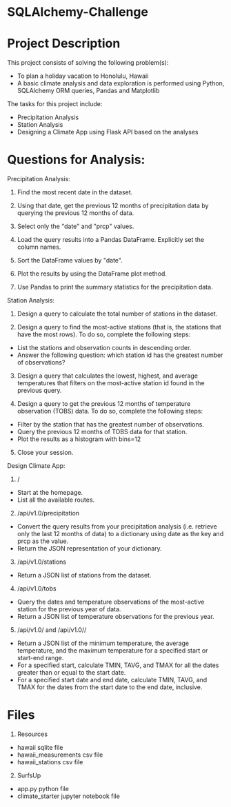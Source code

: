 # SQLAlchemy-Challenge
 
# Project Description

This project consists of solving the following problem(s):
- To plan a holiday vacation to Honolulu, Hawaii
- A basic climate analysis and data exploration is performed using Python, SQLAlchemy ORM queries, Pandas and Matplotlib

The tasks for this project include:
- Precipitation Analysis
- Station Analysis
- Designing a Climate App using Flask API based on the analyses 

# Questions for Analysis:
Precipitation Analysis:
1. Find the most recent date in the dataset.

2. Using that date, get the previous 12 months of precipitation data by querying the previous 12 months of data.

3. Select only the "date" and "prcp" values.

4. Load the query results into a Pandas DataFrame. Explicitly set the column names.

5. Sort the DataFrame values by "date".

6. Plot the results by using the DataFrame plot method.

7. Use Pandas to print the summary statistics for the precipitation data.


Station Analysis:
1. Design a query to calculate the total number of stations in the dataset.

2. Design a query to find the most-active stations (that is, the stations that have the most rows). To do so, complete the following steps:
 - List the stations and observation counts in descending order.
 - Answer the following question: which station id has the greatest number of observations?

3. Design a query that calculates the lowest, highest, and average temperatures that filters on the most-active station id found in the previous query.

4. Design a query to get the previous 12 months of temperature observation (TOBS) data. To do so, complete the following steps:
 - Filter by the station that has the greatest number of observations.
 - Query the previous 12 months of TOBS data for that station.
 - Plot the results as a histogram with bins=12

5. Close your session.


Design Climate App:
1. /
- Start at the homepage.
- List all the available routes.

2. /api/v1.0/precipitation
- Convert the query results from your precipitation analysis (i.e. retrieve only the last 12 months of data) to a dictionary using date as the key and prcp as the value.
- Return the JSON representation of your dictionary.

3. /api/v1.0/stations
- Return a JSON list of stations from the dataset.

4. /api/v1.0/tobs
- Query the dates and temperature observations of the most-active station for the previous year of data.
- Return a JSON list of temperature observations for the previous year.

5. /api/v1.0/<start> and /api/v1.0/<start>/<end>
- Return a JSON list of the minimum temperature, the average temperature, and the maximum temperature for a specified start or start-end range.
- For a specified start, calculate TMIN, TAVG, and TMAX for all the dates greater than or equal to the start date.
- For a specified start date and end date, calculate TMIN, TAVG, and TMAX for the dates from the start date to the end date, inclusive.

# Files
1. Resources
- hawaii sqlite file
- hawaii_measurements csv file
- hawaii_stations csv file

2. SurfsUp
- app.py python file
- climate_starter jupyter notebook file
